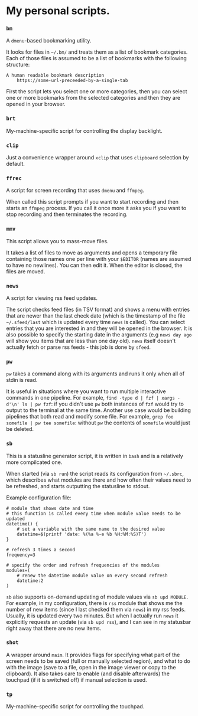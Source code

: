 # My personal scripts.

### `bm`
A `dmenu`-based bookmarking utility.

It looks for files in `~/.bm/` and treats them as a list of bookmark categories.
Each of those files is assumed to be a list of bookmarks with the following structure:
```
A human readable bookmark description
	https://some-url-preceeded-by-a-single-tab
```

First the script lets you select one or more categories, then you can select one or more
bookmarks from the selected categories and then they are opened in your browser.

### `brt`
My-machine-specific script for controlling the display backlight.

### `clip`
Just a convenience wrapper around `xclip` that uses `clipboard` selection by default.

### `ffrec`
A script for screen recording that uses `dmenu` and `ffmpeg`.

When called this script prompts if you want to start recording
and then starts an `ffmpeg` process.
If you call it once more it asks you if you want to stop recording
and then terminates the recording.

### `mmv`
This script allows you to mass-move files.

It takes a list of files to move as arguments and opens a temporary file containing those names
one per line with your `$EDITOR` (names are assumed to have no newlines).
You can then edit it. When the editor is closed, the files are moved.

### `news`
A script for viewing rss feed updates.

The script checks feed files (in TSV format) and shows a menu with entries that are
newer than the last check date (which is the timestamp of the file
`~/.sfeed/last` which is updated every time `news` is called).
You can select entries that you are interested in and they will be opened in the browser.
It is also possible to specify the starting date in the arguments
(e.g `news day ago` will show you items that are less than one day old).
`news` itself doesn't actually fetch or parse rss feeds - this job is done by `sfeed`.

### `pw`
`pw` takes a command along with its arguments and runs it only when all of stdin is read.

It is useful in situations where you want to run multiple interactive commands in one pipeline.
For example, `find -type d | fzf | xargs -d'\n' ls | pw fzf`: if you didn't use `pw` both
instances of `fzf` would try to output to the terminal at the same time.
Another use case would be building pipelines that both read and modify some file.
For example, `grep foo somefile | pw tee somefile`: without `pw` the contents of `somefile`
would just be deleted.

### `sb`
This is a statusline generator script, it is written in `bash` and
is a relatively more compilcated one.

When started (via `sb run`) the script reads its configuration from `~/.sbrc`,
which describes what modules are there and how often their values need to
be refreshed, and starts outputting the statusline to stdout.

Example configuration file:
```
# module that shows date and time
# this function is called every time when module value needs to be updated
datetime() {
	# set a variable with the same name to the desired value
	datetime=$(printf 'date: %(%a %-e %b %H:%M:%S)T')
}

# refresh 3 times a second
frequency=3

# specify the order and refresh frequencies of the modules
modules=(
	# renew the datetime module value on every second refresh
	datetime:2
)
```

`sb` also supports on-demand updating of module values via `sb upd MODULE`.
For example, in my configuration, there is `rss` module that shows me the
number of new items (since I last checked them via `news`) in my rss feeds.
Usually, it is updated every two minutes. But when I actually run `news` it explicitly
requests an update (via `sb upd rss`), and I can see in my statusbar right away
that there are no new items.

### `shot`
A wrapper around `maim`. It provides flags for specifying what
part of the screen needs to be saved (full or manually selected region),
and what to do with the image (save to a file, open in the image viewer or copy to the clipboard).
It also takes care to enable (and disable afterwards) the touchpad (if it is switched off)
if manual selection is used.

### `tp`
My-machine-specific script for controlling the touchpad.
